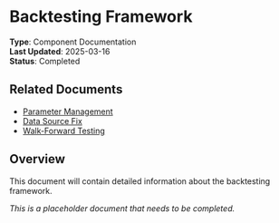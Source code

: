 # Backtesting Framework

**Type**: Component Documentation  
**Last Updated**: 2025-03-16  
**Status**: Completed

## Related Documents

- [Parameter Management](../analysis/parameter_management.md)
- [Data Source Fix](../data/data_source_fix.md)
- [Walk-Forward Testing](./walk_forward_testing.md)

## Overview

This document will contain detailed information about the backtesting framework.

*This is a placeholder document that needs to be completed.*
